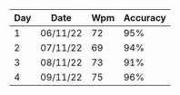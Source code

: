 |Day|Date     |Wpm|Accuracy|
|---|---------|---|--------|
|1  |06/11/22 |72 |95%     |
|2  |07/11/22 |69 |94%     |
|3  |08/11/22 |73 |91%     |
|4  |09/11/22 |75 |96%     |
